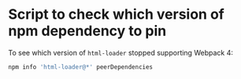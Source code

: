 # Script to check which version of npm dependency to pin

To see which version of `html-loader` stopped supporting Webpack 4:

```sh
npm info 'html-loader@*' peerDependencies
```
